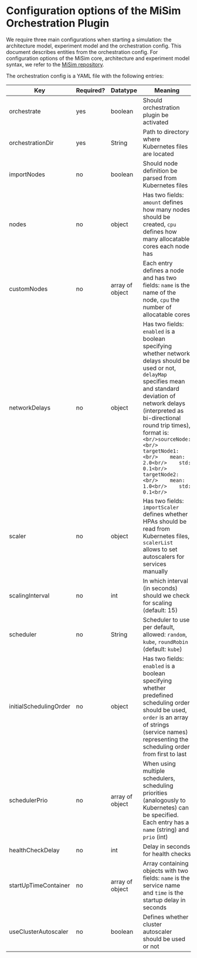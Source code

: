 # Configuration options of the MiSim Orchestration Plugin

We require three main configurations when starting a simulation: the architecture model, experiment model and the 
orchestration config. This document describes entities from the orchestration config. For configuration options of the
MiSim core, architecture and experiment model syntax, we refer to the [MiSim repository](https://github.com/Cambio-Project/MiSim).

The orchestration config is a YAML file with the following entries:

| Key                    | Required? | Datatype        | Meaning                                                                                                                                                                                                                                                                                                                                                                     |
|------------------------|-----------|-----------------|-----------------------------------------------------------------------------------------------------------------------------------------------------------------------------------------------------------------------------------------------------------------------------------------------------------------------------------------------------------------------------|
| orchestrate            | yes       | boolean         | Should orchestration plugin be activated                                                                                                                                                                                                                                                                                                                                    |
| orchestrationDir       | yes       | String          | Path to directory where Kubernetes files are located                                                                                                                                                                                                                                                                                                                        |
| importNodes            | no        | boolean         | Should node definition be parsed from Kubernetes files                                                                                                                                                                                                                                                                                                                      |
| nodes                  | no        | object          | Has two fields: `amount` defines how many nodes should be created, `cpu` defines how many allocatable cores each node has                                                                                                                                                                                                                                                   |
| customNodes            | no        | array of object | Each entry defines a node and has two fields: `name` is the name of the node, `cpu` the number of allocatable cores                                                                                                                                                                                                                                                         |
| networkDelays          | no        | object          | Has two fields: `enabled` is a boolean specifying whether network delays should be used or not, `delayMap` specifies mean and standard deviation of network delays (interpreted as bi-directional round trip times), format is:<br/>```<br/>sourceNode:<br/>  targetNode1:<br/>    mean: 2.0<br/>    std: 0.1<br/>  targetNode2:<br/>    mean: 1.0<br/>    std: 0.1<br/>``` |
| scaler                 | no        | object          | Has two fields: `importScaler` defines whether HPAs should be read from Kubernetes files, `scalerList` allows to set autoscalers for services manually                                                                                                                                                                                                                      |
| scalingInterval        | no        | int             | In which interval (in seconds) should we check for scaling (default: 15)                                                                                                                                                                                                                                                                                                    |
| scheduler              | no        | String          | Scheduler to use per default, allowed: `random`, `kube`, `roundRobin` (default: `kube`)                                                                                                                                                                                                                                                                                     |
| initialSchedulingOrder | no        | object          | Has two fields: `enabled` is a boolean specifying whether predefined scheduling order should be used, `order` is an array of strings (service names) representing the scheduling order from first to last                                                                                                                                                                   |
| schedulerPrio          | no        | array of object | When using multiple schedulers, scheduling priorities (analogously to Kubernetes) can be specified. Each entry has a `name` (string) and `prio` (int)                                                                                                                                                                                                                       |
| healthCheckDelay       | no        | int             | Delay in seconds for health checks                                                                                                                                                                                                                                                                                                                                          |
| startUpTimeContainer   | no        | array of object | Array containing objects with two fields: `name` is the service name and `time` is the startup delay in seconds                                                                                                                                                                                                                                                             |
| useClusterAutoscaler   | no        | boolean         | Defines whether cluster autoscaler should be used or not                                                                                                                                                                                                                                                                                                                    |

